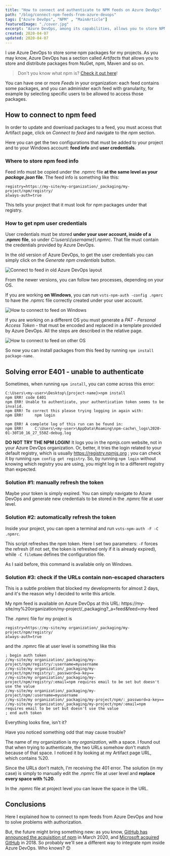 ```yaml
---
title: "How to connect and authenticate to NPM feeds on Azure DevOps"
path: "/blog/connect-npm-feeds-from-azure-devops"
tags: ["Azure DevOps", "NPM" , "MainArticle"]
featuredImage: "./cover.jpg"
excerpt: "Azure DevOps, among its capabilities, allows you to store NPM packages in their system. Here we'll see how to connect to an NPM feed and how to solve the 401-unauthorized error."
created: 2020-04-07
updated: 2020-04-07
---
```



I use Azure DevOps to store some npm packages for my projects. As you may know, Azure DevOps has a section called _Artifacts_ that allows you to store and distribute packages from NuGet, npm, Maven and so on. 

> Don't you know what npm is? [Check it out here](/blog/angular-vs-npm-vs-node-js#npm)!

You can have one or more _Feeds_ in your organization: each feed contains some packages, and you can administer each feed with granularity, for example by selecting specific users to be allowed to access those packages.

## How to connect to npm feed

In order to update and download packages to a feed, you must access that Artifact page, click on _Connect to feed_ and navigate to the _npm_ section.

Here you can get the two configurations that must be added to your project and to your Windows account: __feed info__ and __user credentials__.

### Where to store npm feed info

Feed info must be copied under the .npmrc file __at the same level as your _package.json_ file__. The feed info is something like this:

```text
registry=https://my-site/my-organization/_packaging/my-project/npm/registry/
always-auth=true
```

This tells your project that it must look for npm packages under that registry.

### How to get npm user credentials

User credentials must be stored __under your user account, inside of a .npmrc file__, so under _C:\users\\{username}\\.npmrc_. That file must contain the credentials provided by Azure DevOps.

In the old version of Azure DevOps, to get the user credentials you can simply click on the _Generate npm credentials_ button.

![Connect to feed in old Azure DevOps layout](./az-devops-npm.png "Connect to feed inside Azure DevOps - old layout")

From the newer versions, you can follow two processes, depending on your OS. 

If you are working __on Windows__, you can run `vsts-npm-auth -config .npmrc` to have the .npmrc file correctly created under your user account.

![How to connect to feed on Windows](./new-az-devops-windows.png "How to connect to feed on Windows")

If you are working on a different OS you must generate a _PAT_ - _Personal Access Token_ - that must be encoded and replaced in a template provided by Azure DevOps. All the steps are described in the relative page.

![How to connect to feed on other OS](./new-az-devops-other-os.png "How to connect to feed on other OS")

So now you can install packages from this feed by running `npm install package-name`.

## Solving error E401 - unable to authenticate

Sometimes, when running `npm install`, you can come across this error:

```shell
C:\Users\<my-user>\Desktop\{project-name}>npm install
npm ERR! code E401
npm ERR! Unable to authenticate, your authentication token seems to be invalid.
npm ERR! To correct this please trying logging in again with:
npm ERR!     npm login

npm ERR! A complete log of this run can be found in:
npm ERR!     C:\Users\<my-user>\AppData\Roaming\npm-cache\_logs\2020-01-30T10_16_27_550Z-debug.log
```

__DO NOT TRY THE NPM LOGIN!__ It logs you in the npmjs.com website, not in your Azure DevOps organization. Or, better, it tries the login related to your default registry, which is usually https://registry.npmjs.org ; you can check it by running `npm config get registry`. So, by running `npm login` without knowing which registry you are using, you might log in to a different registry than expected.

### Solution #1: manually refresh the token

Maybe your token is simply expired. You can simply navigate to Azure DevOps and generate new credentials to be stored in the .npmrc file at user level.

### Solution #2: automatically refresh the token

Inside your project, you can open a terminal and run `vsts-npm-auth -F -C .npmrc`.

This script refreshes the npm token. Here I set two parameters: `-F` forces the refresh (if not set, the token is refreshed only if it is already expired), while `-C fileName` defines the configuration file.

As I said before, this command is available only on Windows.

### Solution #3: check if the URLs contain non-escaped characters

This is a subtle problem that blocked my developments for almost 2 days, and it's the reason why I decided to write this article.

My npm feed is available on Azure DevOps at this URL: https://my-site/my%20organization/my-project/_packaging?_a=feed&feed=my-feed


The .npmrc file for my project is

```
registry=https://my-site/my organization/_packaging/my-project/npm/registry/
always-auth=true
```

and the .npmrc file at user level is something like this

```
; begin auth token
//my-site/my organization/_packaging/my-project/npm/registry/:username=myusername
//my-site/my organization/_packaging/my-project/npm/registry/:_password=a-key==
//my-site/my organization/_packaging/my-project/npm/registry/:email=npm requires email to be set but doesn't use the value
//my-site/my organization/_packaging/my-project/npm/:username=myusername
//my-site/my organization/_packaging/my-project/npm/:_password=a-key==
//my-site/my organization/_packaging/my-project/npm/:email=npm requires email to be set but doesn't use the value
; end auth token
```

Everything looks fine, isn't it?

Have you noticed something odd that may cause trouble?

The name of my organization is _my organization_, with a space. I found out that when trying to authenticate, the two URLs somehow don't match because of that space. I noticed it by looking at my Artifact page URL, which contains %20.

Since the URLs don't match, I'm receiving the 401 error. The solution (in my case) is simply to manually edit the .npmrc file at user level and __replace every space with %20__.

In the .npmrc file at project level you can leave the space in the URL.

## Conclusions

Here I explained how to connect to npm feeds from Azure DevOps and how to solve problems with authorization.

But, the future might bring something new: as you know, [GitHub has announced the acquisition of npm](https://github.blog/2020-03-16-npm-is-joining-github/ "GitHub acquires npm" ) in March 2020, and [Microsoft acquired GitHub](https://blogs.microsoft.com/blog/2018/10/26/microsoft-completes-github-acquisition/ "Microsoft acquires GitHub") in 2018. So probably we'll see a different way to integrate npm inside Azure DevOps. Who knows? 😊